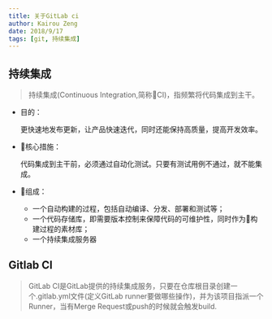 ```yaml
---
title: 关于GitLab ci
author: Kairou Zeng
date: 2018/9/17
tags: [git, 持续集成]
---
```


## 持续集成

> 持续集成(Continuous Integration,简称CI)，指频繁将代码集成到主干。

- 目的：

    更快速地发布更新，让产品快速迭代，同时还能保持高质量，提高开发效率。

- 核心措施：

    代码集成到主干前，必须通过自动化测试。只要有测试用例不通过，就不能集成。

- 组成：

    - 一个自动构建的过程，包括自动编译、分发、部署和测试等；
    - 一个代码存储库，即需要版本控制来保障代码的可维护性，同时作为构建过程的素材库；
    - 一个持续集成服务器
    
## Gitlab CI

> GitLab CI是GitLab提供的持续集成服务，只要在仓库根目录创建一个.gitlab.yml文件(定义GitLab runner要做哪些操作)，并为该项目指派一个Runner，当有Merge Request或push的时候就会触发build.